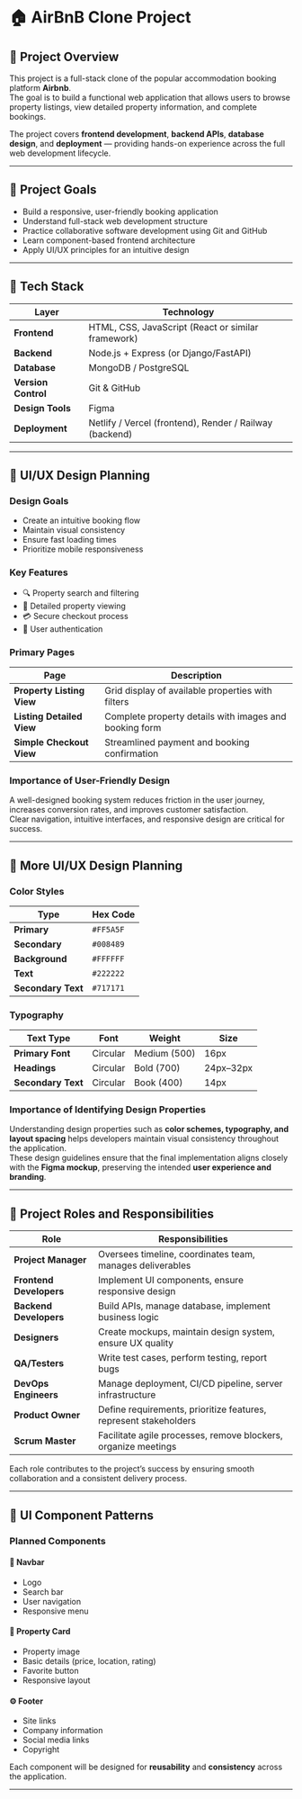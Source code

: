 # 🏠 AirBnB Clone Project

## 📖 Project Overview

This project is a full-stack clone of the popular accommodation booking platform **Airbnb**.  
The goal is to build a functional web application that allows users to browse property listings, view detailed property information, and complete bookings.

The project covers **frontend development**, **backend APIs**, **database design**, and **deployment** — providing hands-on experience across the full web development lifecycle.

---

## 🎯 Project Goals

- Build a responsive, user-friendly booking application  
- Understand full-stack web development structure  
- Practice collaborative software development using Git and GitHub  
- Learn component-based frontend architecture  
- Apply UI/UX principles for an intuitive design  

---

## 🧰 Tech Stack

| Layer | Technology |
|--------|-------------|
| **Frontend** | HTML, CSS, JavaScript (React or similar framework) |
| **Backend** | Node.js + Express (or Django/FastAPI) |
| **Database** | MongoDB / PostgreSQL |
| **Version Control** | Git & GitHub |
| **Design Tools** | Figma |
| **Deployment** | Netlify / Vercel (frontend), Render / Railway (backend) |

---

## 🎨 UI/UX Design Planning

### **Design Goals**
- Create an intuitive booking flow  
- Maintain visual consistency  
- Ensure fast loading times  
- Prioritize mobile responsiveness  

### **Key Features**
- 🔍 Property search and filtering  
- 🏡 Detailed property viewing  
- 💳 Secure checkout process  
- 👤 User authentication  

### **Primary Pages**

| Page | Description |
|------|--------------|
| **Property Listing View** | Grid display of available properties with filters |
| **Listing Detailed View** | Complete property details with images and booking form |
| **Simple Checkout View** | Streamlined payment and booking confirmation |

### **Importance of User-Friendly Design**

A well-designed booking system reduces friction in the user journey, increases conversion rates, and improves customer satisfaction.  
Clear navigation, intuitive interfaces, and responsive design are critical for success.

---

## 🎨 More UI/UX Design Planning

### **Color Styles**
| Type | Hex Code |
|------|-----------|
| **Primary** | `#FF5A5F` |
| **Secondary** | `#008489` |
| **Background** | `#FFFFFF` |
| **Text** | `#222222` |
| **Secondary Text** | `#717171` |

### **Typography**
| Text Type | Font | Weight | Size |
|------------|-------|--------|------|
| **Primary Font** | Circular | Medium (500) | 16px |
| **Headings** | Circular | Bold (700) | 24px–32px |
| **Secondary Text** | Circular | Book (400) | 14px |

### **Importance of Identifying Design Properties**

Understanding design properties such as **color schemes, typography, and layout spacing** helps developers maintain visual consistency throughout the application.  
These design guidelines ensure that the final implementation aligns closely with the **Figma mockup**, preserving the intended **user experience and branding**.

---

## 👥 Project Roles and Responsibilities

| Role | Responsibilities |
|------|-------------------|
| **Project Manager** | Oversees timeline, coordinates team, manages deliverables |
| **Frontend Developers** | Implement UI components, ensure responsive design |
| **Backend Developers** | Build APIs, manage database, implement business logic |
| **Designers** | Create mockups, maintain design system, ensure UX quality |
| **QA/Testers** | Write test cases, perform testing, report bugs |
| **DevOps Engineers** | Manage deployment, CI/CD pipeline, server infrastructure |
| **Product Owner** | Define requirements, prioritize features, represent stakeholders |
| **Scrum Master** | Facilitate agile processes, remove blockers, organize meetings |

Each role contributes to the project’s success by ensuring smooth collaboration and a consistent delivery process.

---

## 🧩 UI Component Patterns

### **Planned Components**

#### 🧭 Navbar
- Logo  
- Search bar  
- User navigation  
- Responsive menu  

#### 🏡 Property Card
- Property image  
- Basic details (price, location, rating)  
- Favorite button  
- Responsive layout  

#### ⚙️ Footer
- Site links  
- Company information  
- Social media links  
- Copyright  

Each component will be designed for **reusability** and **consistency** across the application.

---




